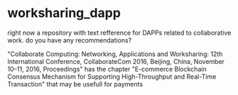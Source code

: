 # worksharing_dapp
right now a repository with text refference for DAPPs related to collaborative work. do you have any recommendations?

"Collaborate Computing: Networking, Applications and Worksharing: 12th International Conference, CollaborateCom 2016, Beijing, China, November 10–11, 2016, Proceedings" has the chapter "E-commerce Blockchain Consensus Mechanism for Supporting High-Throughput and Real-Time Transaction" that may be usefull for payments
